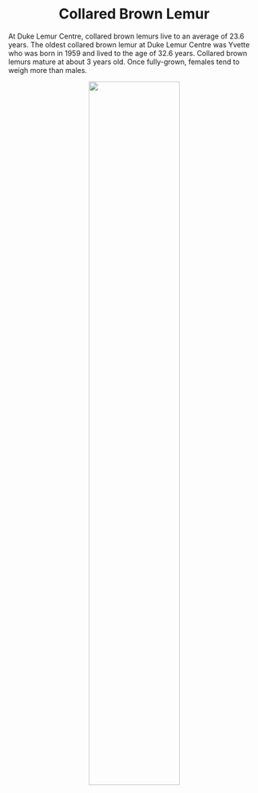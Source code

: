 <h1 align="center">
  Collared Brown Lemur</h1>
  
At Duke Lemur Centre, collared brown lemurs live to an average of 23.6 years. The oldest collared brown lemur at Duke Lemur Centre was Yvette who was born in 1959 and lived to the age of 32.6 years.  Collared brown lemurs mature at about 3 years old. Once fully-grown, females tend to weigh more than males. 
  
<p align="center">
  <img src="https://github.com/nrennie/tidytuesday/blob/main/2021/24-08-2021/24082021.jpg?raw=true" width="60%">
    </p>
    